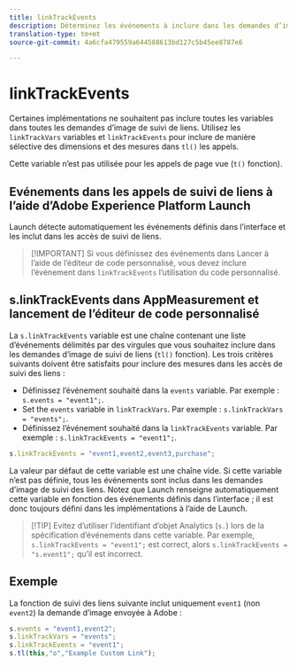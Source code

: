 ```yaml
---
title: linkTrackEvents
description: Déterminez les événements à inclure dans les demandes d’image de suivi de liens.
translation-type: tm+mt
source-git-commit: 4a6cfa479559a644588613bd127c5b45ee8787e6

---
```



# linkTrackEvents

Certaines implémentations ne souhaitent pas inclure toutes les variables dans toutes les demandes d’image de suivi de liens. Utilisez les `linkTrackVars` variables et `linkTrackEvents` pour inclure de manière sélective des dimensions et des mesures dans `tl()` les appels.

Cette variable n’est pas utilisée pour les appels de page vue (`t()` fonction).

## Evénements dans les appels de suivi de liens à l’aide d’Adobe Experience Platform Launch

Launch détecte automatiquement les événements définis dans l’interface et les inclut dans les accès de suivi de liens.

> [!IMPORTANT] Si vous définissez des événements dans Lancer à l’aide de l’éditeur de code personnalisé, vous devez inclure l’événement dans `linkTrackEvents` l’utilisation du code personnalisé.

## s.linkTrackEvents dans AppMeasurement et lancement de l’éditeur de code personnalisé

La `s.linkTrackEvents` variable est une chaîne contenant une liste d’événements délimités par des virgules que vous souhaitez inclure dans les demandes d’image de suivi de liens (`tl()` fonction). Les trois critères suivants doivent être satisfaits pour inclure des mesures dans les accès de suivi des liens :

* Définissez l’événement souhaité dans la `events` variable. Par exemple : `s.events = "event1";`.
* Set the `events` variable in `linkTrackVars`. Par exemple : `s.linkTrackVars = "events";`.
* Définissez l’événement souhaité dans la `linkTrackEvents` variable. Par exemple : `s.linkTrackEvents = "event1";`.

```js
s.linkTrackEvents = "event1,event2,event3,purchase";
```

La valeur par défaut de cette variable est une chaîne vide. Si cette variable n’est pas définie, tous les événements sont inclus dans les demandes d’image de suivi des liens. Notez que Launch renseigne automatiquement cette variable en fonction des événements définis dans l’interface ; il est donc toujours défini dans les implémentations à l’aide de Launch.

> [!TIP] Evitez d’utiliser l’identifiant d’objet Analytics (`s.`) lors de la spécification d’événements dans cette variable. Par exemple, `s.linkTrackEvents = "event1";` est correct, alors `s.linkTrackEvents = "s.event1";` qu’il est incorrect.

## Exemple

La fonction de suivi des liens suivante inclut uniquement `event1` (non `event2`) la demande d’image envoyée à Adobe :

```js
s.events = "event1,event2";
s.linkTrackVars = "events";
s.linkTrackEvents = "event1";
s.tl(this,"o","Example Custom Link");
```
